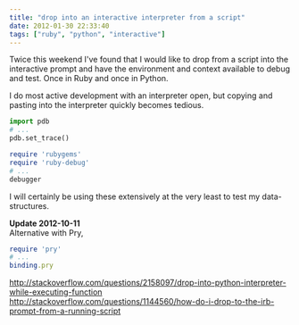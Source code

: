 ```yaml
---
title: "drop into an interactive interpreter from a script"
date: 2012-01-30 22:33:40
tags: ["ruby", "python", "interactive"]
---
```


Twice this weekend I've found that I would like to drop from a script into the
interactive prompt and have the environment and context available to debug and
test. Once in Ruby and once in Python.

I do most active development with an interpreter open, but copying and pasting
into the interpreter quickly becomes tedious.

```python
import pdb
# ...
pdb.set_trace()
```

```ruby
require 'rubygems'
require 'ruby-debug'
# ...
debugger
```

I will certainly be using these extensively at the very least to test my data-structures.

<b>Update 2012-10-11</b><br />
Alternative with Pry,

```ruby
require 'pry'
# ...
binding.pry
```

<a href="http://stackoverflow.com/questions/2158097/drop-into-python-interpreter-while-executing-function">http://stackoverflow.com/questions/2158097/drop-into-python-interpreter-while-executing-function</a>
<a href="http://stackoverflow.com/questions/1144560/how-do-i-drop-to-the-irb-prompt-from-a-running-script">http://stackoverflow.com/questions/1144560/how-do-i-drop-to-the-irb-prompt-from-a-running-script</a>
